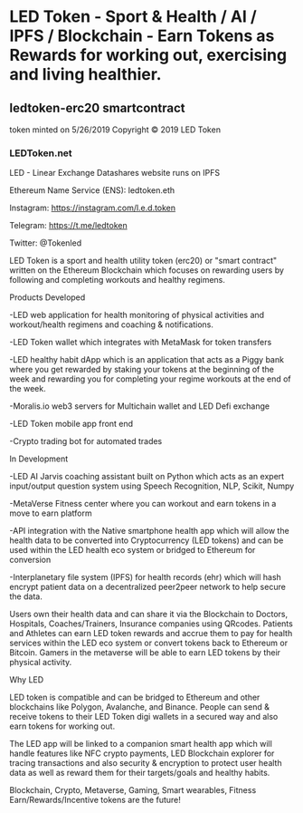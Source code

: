 # LED Token - Sport & Health / AI / IPFS / Blockchain - Earn Tokens as Rewards for working out, exercising and living healthier.
## ledtoken-erc20 smartcontract
token minted on 5/26/2019
Copyright © 2019 LED Token


### LEDToken.net
LED - Linear Exchange Datashares
website runs on IPFS

Ethereum Name Service (ENS):
ledtoken.eth

Instagram: https://instagram.com/l.e.d.token

Telegram: 
https://t.me/ledtoken

Twitter:
@Tokenled


LED Token is a sport and health utility token (erc20) or "smart contract" written on the Ethereum Blockchain which focuses on rewarding users by following and completing workouts and healthy regimens.


Products Developed

-LED web application for health monitoring of physical activities and workout/health regimens and coaching & notifications. 

-LED Token wallet which integrates with MetaMask for token transfers

-LED healthy habit dApp which is an application that acts as a Piggy bank where you get rewarded by staking your tokens at the beginning of the week and rewarding you for completing your regime workouts at the end of the week.

-Moralis.io web3 servers for Multichain wallet and LED Defi exchange

-LED Token mobile app front end

-Crypto trading bot for automated trades


In Development

-LED AI Jarvis coaching assistant built on Python which acts as an expert input/output question system using Speech Recognition, NLP, Scikit, Numpy

-MetaVerse Fitness center where you can workout and earn tokens in a move to earn platform

-API integration with the Native smartphone health app which will allow the health data to be converted into Cryptocurrency (LED tokens) and can be used within the LED health eco system or bridged to Ethereum for conversion

-Interplanetary file system (IPFS) for health records (ehr) which will hash encrypt patient data on a decentralized peer2peer network to help secure the data. 


Users own their health data and can share it via the Blockchain to Doctors, Hospitals, Coaches/Trainers, Insurance companies using QRcodes. Patients and Athletes can earn LED token rewards and accrue them to pay for health services within the LED eco system or convert tokens back to Ethereum or Bitcoin. Gamers in the metaverse will be able to earn LED tokens by their physical activity.


Why LED

LED token is compatible and can be bridged to Ethereum and other blockchains like Polygon, Avalanche, and Binance. People can send & receive tokens to their LED Token digi wallets in a secured way and also earn tokens for working out. 

The LED app will be linked to a companion smart health app which will handle features like NFC crypto payments, LED Blockchain explorer for tracing transactions and also security & encryption to protect user health data as well as reward them for their targets/goals and healthy habits.

Blockchain, Crypto, Metaverse, Gaming, Smart wearables, Fitness Earn/Rewards/Incentive tokens are the future!
